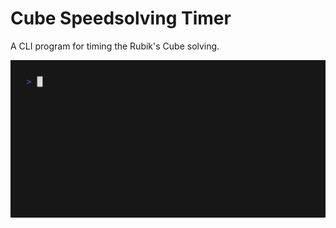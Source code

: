 # Cube Speedsolving Timer

A CLI program for timing the Rubik's Cube solving.

![demo.gif](./demo.gif)
